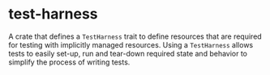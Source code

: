 # test-harness

A crate that defines a `TestHarness` trait to define resources that are required for testing with implicitly managed resources. Using a `TestHarness` allows tests to easily set-up, run and tear-down required state and behavior to simplify the process of writing tests.
